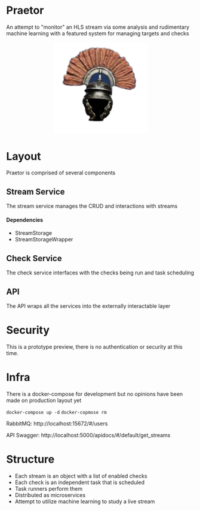 # Praetor
An attempt to "monitor" an HLS stream via some 
analysis and rudimentary machine learning with a featured system for managing targets and checks


<center><img src="static/praetor.png" width=50%></center>

# Layout
Praetor is comprised of several components

## Stream Service
The stream service manages the CRUD and interactions with streams

#### Dependencies
* StreamStorage
* StreamStorageWrapper

## Check Service
The check service interfaces with the checks being run and task scheduling

## API
The API wraps all the services into the externally interactable layer


# Security
This is a prototype preview, there is no authentication or security at this time.

# Infra
There is a docker-compose for development but no opinions have been made on production layout yet

`docker-compose up -d`
`docker-copmose rm`

RabbitMQ: http://localhost:15672/#/users

API Swagger: http://localhost:5000/apidocs/#/default/get_streams



# Structure

* Each stream is an object with a list of enabled checks
* Each check is an independent task that is scheduled
* Task runners perform them
* Distributed as microservices
* Attempt to utilize machine learning to study a live stream